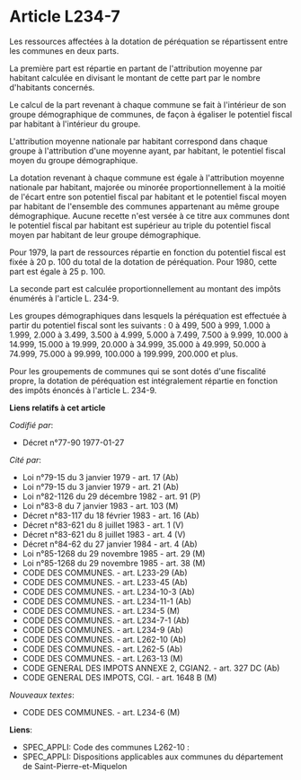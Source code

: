 # Article L234-7

Les ressources affectées à la dotation de péréquation se répartissent entre les communes en deux parts.

La première part est répartie en partant de l'attribution moyenne par habitant calculée en divisant le montant de cette part
par le nombre d'habitants concernés.

Le calcul de la part revenant à chaque commune se fait à l'intérieur de son groupe démographique de communes, de façon à
égaliser le potentiel fiscal par habitant à l'intérieur du groupe.

L'attribution moyenne nationale par habitant correspond dans chaque groupe à l'attribution d'une moyenne ayant, par habitant,
le potentiel fiscal moyen du groupe démographique.

La dotation revenant à chaque commune est égale à l'attribution moyenne nationale par habitant, majorée ou minorée
proportionnellement à la moitié de l'écart entre son potentiel fiscal par habitant et le potentiel fiscal moyen par habitant
de l'ensemble des communes appartenant au même groupe démographique. Aucune recette n'est versée à ce titre aux communes dont
le potentiel fiscal par habitant est supérieur au triple du potentiel fiscal moyen par habitant de leur groupe démographique.

Pour 1979, la part de ressources répartie en fonction du potentiel fiscal est fixée à 20 p. 100 du total de la dotation de
péréquation. Pour 1980, cette part est égale à 25 p. 100.

La seconde part est calculée proportionnellement au montant des impôts énumérés à l'article L. 234-9.

Les groupes démographiques dans lesquels la péréquation est effectuée à partir du potentiel fiscal sont les suivants : 0 à
499, 500 à 999, 1.000 à 1.999, 2.000 à 3.499, 3.500 à 4.999, 5.000 à 7.499, 7.500 à 9.999, 10.000 à 14.999, 15.000 à 19.999,
20.000 à 34.999, 35.000 à 49.999, 50.000 à 74.999, 75.000 à 99.999, 100.000 à 199.999, 200.000 et plus.

Pour les groupements de communes qui se sont dotés d'une fiscalité propre, la dotation de péréquation est intégralement
répartie en fonction des impôts énoncés à l'article L. 234-9.

**Liens relatifs à cet article**

_Codifié par_:

  - Décret n°77-90 1977-01-27

_Cité par_:

  - Loi n°79-15 du 3 janvier 1979 - art. 17 (Ab)
  - Loi n°79-15 du 3 janvier 1979 - art. 21 (Ab)
  - Loi n°82-1126 du 29 décembre 1982 - art. 91 (P)
  - Loi n°83-8 du 7 janvier 1983 - art. 103 (M)
  - Décret n°83-117 du 18 février 1983 - art. 16 (Ab)
  - Décret n°83-621 du 8 juillet 1983 - art. 1 (V)
  - Décret n°83-621 du 8 juillet 1983 - art. 4 (V)
  - Décret n°84-62 du 27 janvier 1984 - art. 4 (Ab)
  - Loi n°85-1268 du 29 novembre 1985 - art. 29 (M)
  - Loi n°85-1268 du 29 novembre 1985 - art. 38 (M)
  - CODE DES COMMUNES. - art. L233-29 (Ab)
  - CODE DES COMMUNES. - art. L233-45 (Ab)
  - CODE DES COMMUNES. - art. L234-10-3 (Ab)
  - CODE DES COMMUNES. - art. L234-11-1 (Ab)
  - CODE DES COMMUNES. - art. L234-5 (M)
  - CODE DES COMMUNES. - art. L234-7-1 (Ab)
  - CODE DES COMMUNES. - art. L234-9 (Ab)
  - CODE DES COMMUNES. - art. L262-10 (Ab)
  - CODE DES COMMUNES. - art. L262-5 (Ab)
  - CODE DES COMMUNES. - art. L263-13 (M)
  - CODE GENERAL DES IMPOTS ANNEXE 2, CGIAN2. - art. 327 DC (Ab)
  - CODE GENERAL DES IMPOTS, CGI. - art. 1648 B (M)

_Nouveaux textes_:

  - CODE DES COMMUNES. - art. L234-6 (M)

**Liens**:

  - SPEC_APPLI: Code des communes L262-10 :
  - SPEC_APPLI: Dispositions applicables aux communes du département de Saint-Pierre-et-Miquelon
